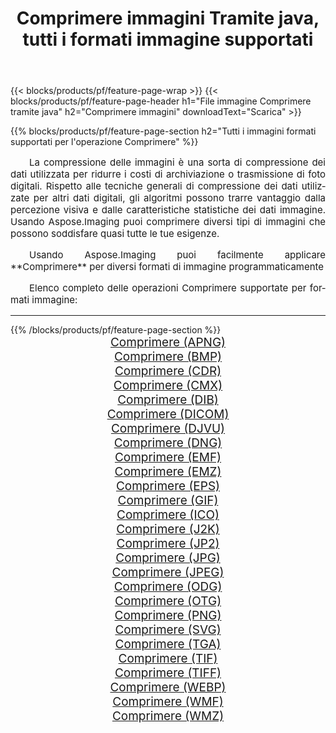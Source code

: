 ﻿---
title: Comprimere immagini Tramite java, tutti i formati immagine supportati 
weight: 3920
url: /it/java/compress 
lang: it
langdirlevel: 2
locales: zh-hans,ja,it,ru,de,es,fr,nl,id,lt,pl,pt,vi,tr,ko,zh-hant,ar,hi,th,sv,cs,uk,he
description: Usando Aspose.Imaging puoi facilmente Comprimere immagini tramite java
---

{{< blocks/products/pf/feature-page-wrap >}}
{{< blocks/products/pf/feature-page-header h1="File immagine Comprimere tramite java" h2="Comprimere immagini" downloadText="Scarica" >}}


{{% blocks/products/pf/feature-page-section  h2="Tutti i immagini formati supportati per l'operazione Comprimere" %}}
<p align="justify" style="text-indent:2em;font-size:15px;">
La compressione delle immagini è una sorta di compressione dei dati utilizzata per ridurre i costi di archiviazione o trasmissione di foto digitali. Rispetto alle tecniche generali di compressione dei dati utilizzate per altri dati digitali, gli algoritmi possono trarre vantaggio dalla percezione visiva e dalle caratteristiche statistiche dei dati immagine.
Usando Aspose.Imaging puoi comprimere diversi tipi di immagini che possono soddisfare quasi tutte le tue esigenze.
</p>
<p align="justify" style="text-indent:2em;font-size:15px;">
Usando Aspose.Imaging puoi facilmente applicare **Comprimere** per diversi formati di immagine programmaticamente
</p>
<p align="justify" style="text-indent:2em;font-size:15px;">
Elenco completo delle operazioni Comprimere supportate per formati immagine:
</p>
<hr/>
{{% /blocks/products/pf/feature-page-section %}}
<div class="container-fluid productfamilypage bg-gray">
    <div class="convertypes bg-gray agp-content section">
        <div class="container">
		<div class="row other-converters" style="gap: 10px;font-size: 19px;text-align:center;">
		    <div class='col-md-2 other-converter remove-lp remove-rp'><a href="/imaging/it/java/compress/apng" style="padding:15px;">Comprimere (APNG)</a></div><div class='col-md-2 other-converter remove-lp remove-rp'><a href="/imaging/it/java/compress/bmp" style="padding:15px;">Comprimere (BMP)</a></div><div class='col-md-2 other-converter remove-lp remove-rp'><a href="/imaging/it/java/compress/cdr" style="padding:15px;">Comprimere (CDR)</a></div><div class='col-md-2 other-converter remove-lp remove-rp'><a href="/imaging/it/java/compress/cmx" style="padding:15px;">Comprimere (CMX)</a></div><div class='col-md-2 other-converter remove-lp remove-rp'><a href="/imaging/it/java/compress/dib" style="padding:15px;">Comprimere (DIB)</a></div><div class='col-md-2 other-converter remove-lp remove-rp'><a href="/imaging/it/java/compress/dicom" style="padding:15px;">Comprimere (DICOM)</a></div><div class='col-md-2 other-converter remove-lp remove-rp'><a href="/imaging/it/java/compress/djvu" style="padding:15px;">Comprimere (DJVU)</a></div><div class='col-md-2 other-converter remove-lp remove-rp'><a href="/imaging/it/java/compress/dng" style="padding:15px;">Comprimere (DNG)</a></div><div class='col-md-2 other-converter remove-lp remove-rp'><a href="/imaging/it/java/compress/emf" style="padding:15px;">Comprimere (EMF)</a></div><div class='col-md-2 other-converter remove-lp remove-rp'><a href="/imaging/it/java/compress/emz" style="padding:15px;">Comprimere (EMZ)</a></div><div class='col-md-2 other-converter remove-lp remove-rp'><a href="/imaging/it/java/compress/eps" style="padding:15px;">Comprimere (EPS)</a></div><div class='col-md-2 other-converter remove-lp remove-rp'><a href="/imaging/it/java/compress/gif" style="padding:15px;">Comprimere (GIF)</a></div><div class='col-md-2 other-converter remove-lp remove-rp'><a href="/imaging/it/java/compress/ico" style="padding:15px;">Comprimere (ICO)</a></div><div class='col-md-2 other-converter remove-lp remove-rp'><a href="/imaging/it/java/compress/j2k" style="padding:15px;">Comprimere (J2K)</a></div><div class='col-md-2 other-converter remove-lp remove-rp'><a href="/imaging/it/java/compress/jp2" style="padding:15px;">Comprimere (JP2)</a></div><div class='col-md-2 other-converter remove-lp remove-rp'><a href="/imaging/it/java/compress/jpg" style="padding:15px;">Comprimere (JPG)</a></div><div class='col-md-2 other-converter remove-lp remove-rp'><a href="/imaging/it/java/compress/jpeg" style="padding:15px;">Comprimere (JPEG)</a></div><div class='col-md-2 other-converter remove-lp remove-rp'><a href="/imaging/it/java/compress/odg" style="padding:15px;">Comprimere (ODG)</a></div><div class='col-md-2 other-converter remove-lp remove-rp'><a href="/imaging/it/java/compress/otg" style="padding:15px;">Comprimere (OTG)</a></div><div class='col-md-2 other-converter remove-lp remove-rp'><a href="/imaging/it/java/compress/png" style="padding:15px;">Comprimere (PNG)</a></div><div class='col-md-2 other-converter remove-lp remove-rp'><a href="/imaging/it/java/compress/svg" style="padding:15px;">Comprimere (SVG)</a></div><div class='col-md-2 other-converter remove-lp remove-rp'><a href="/imaging/it/java/compress/tga" style="padding:15px;">Comprimere (TGA)</a></div><div class='col-md-2 other-converter remove-lp remove-rp'><a href="/imaging/it/java/compress/tif" style="padding:15px;">Comprimere (TIF)</a></div><div class='col-md-2 other-converter remove-lp remove-rp'><a href="/imaging/it/java/compress/tiff" style="padding:15px;">Comprimere (TIFF)</a></div><div class='col-md-2 other-converter remove-lp remove-rp'><a href="/imaging/it/java/compress/webp" style="padding:15px;">Comprimere (WEBP)</a></div><div class='col-md-2 other-converter remove-lp remove-rp'><a href="/imaging/it/java/compress/wmf" style="padding:15px;">Comprimere (WMF)</a></div><div class='col-md-2 other-converter remove-lp remove-rp'><a href="/imaging/it/java/compress/wmz" style="padding:15px;">Comprimere (WMZ)</a></div>
                </div>
        </div>
    </div>
</div>
<br/>
